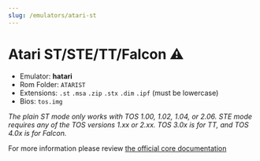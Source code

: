 ```yaml
---
slug: /emulators/atari-st
---
```


# Atari ST/STE/TT/Falcon ⚠

- Emulator: **hatari**
- Rom Folder: `ATARIST`
- Extensions: `.st` `.msa` `.zip` `.stx` `.dim` `.ipf` (must be lowercase)
- Bios: `tos.img`

_The plain ST mode only works with TOS 1.00, 1.02, 1.04, or 2.06. STE mode requires any of the TOS versions 1.xx or 2.xx. TOS 3.0x is for TT, and TOS 4.0x is for Falcon._  

For more information please review [the official core documentation](https://docs.libretro.com/library/hatari/)  

